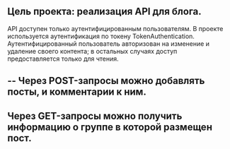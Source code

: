 ## Цель проекта: реализация API для блога.

API доступен только аутентифицированным пользователям. В проекте используется аутентификация по токену TokenAuthentication.
Аутентифицированный пользователь авторизован на изменение и удаление своего контента; в остальных случаях доступ предоставляется только для чтения.

--
Через POST-запросы можно добавлять посты, и комментарии к ним.
--
Через GET-запросы можно получить информацию о группе в которой размещен пост.
--
